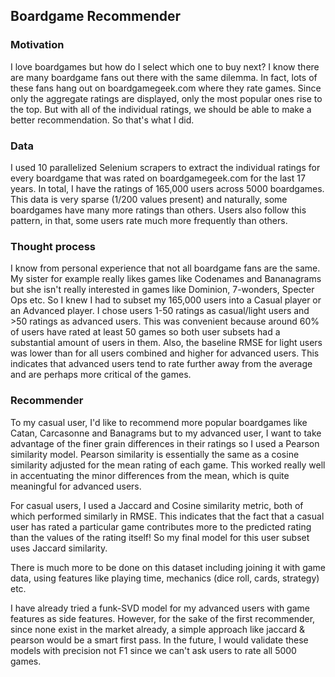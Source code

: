 ## Boardgame Recommender

### Motivation

I love boardgames but how do I select which one to buy next? I know there are many boardgame fans out there with the same dilemma. In fact, lots of these fans hang out on boardgamegeek.com where they rate games. Since only the aggregate ratings are displayed, only the most popular ones rise to the top. But with all of the individual ratings, we should be able to make a better recommendation. So that's what I did.

### Data
I used 10 parallelized Selenium scrapers to extract the individual ratings for every boardgame that was rated on boardgamegeek.com for the last 17 years. In total, I have the ratings of 165,000 users across 5000 boardgames. This data is very sparse (1/200 values present) and naturally, some boardgames have many more ratings than others. Users also follow this pattern, in that, some users rate much more frequently than others.

### Thought process
I know from personal experience that not all boardgame fans are the same. My sister for example really likes games like Codenames and Bananagrams but she isn't really interested in games like Dominion, 7-wonders, Specter Ops etc. So I knew I had to subset my 165,000 users into a Casual player or an Advanced player. I chose users 1-50 ratings as casual/light users and >50 ratings as advanced users. This was convenient because around 60% of users have rated at least 50 games so both user subsets had a substantial amount of users in them. Also, the baseline RMSE for light users was lower than for all users combined and higher for advanced users. This indicates that advanced users tend to rate further away from the average and are perhaps more critical of the games. 

### Recommender
To my casual user, I'd like to recommend more popular boardgames like Catan, Carcasonne and Banagrams but to my advanced user, I want to take advantage of the finer grain differences in their ratings so I used a Pearson similarity model. Pearson similarity is essentially the same as a cosine similarity adjusted for the mean rating of each game. This worked really well in accentuating the minor differences from the mean, which is quite meaningful for advanced users. 

For casual users, I used a Jaccard and Cosine similarity metric, both of which performed similarly in RMSE. This indicates that the fact that a casual user has rated a particular game contributes more to the predicted rating than the values of the rating itself! So my final model for this user subset uses Jaccard similarity. 

There is much more to be done on this dataset including joining it with game data, using features like playing time, mechanics (dice roll, cards, strategy) etc.

I have already tried a funk-SVD model for my advanced users with game features as side features. However, for the sake of the first recommender, since none exist in the market already, a simple approach like jaccard & pearson would be a smart first pass. In the future, I would validate these models with precision not F1 since we can't ask users to rate all 5000 games.
